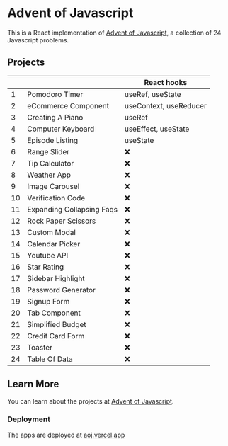 # Advent of Javascript

This is a React implementation of [Advent of Javascript](https://www.adventofjs.com/), a collection of 24 Javascript problems.

## Projects

|     |                           | React hooks            |
| --- | ------------------------- | ---------------------- |
| 1   | Pomodoro Timer            | useRef, useState       |
| 2   | eCommerce Component       | useContext, useReducer |
| 3   | Creating A Piano          | useRef                 |
| 4   | Computer Keyboard         | useEffect, useState    |
| 5   | Episode Listing           | useState               |
| 6   | Range Slider              | ❌                     |
| 7   | Tip Calculator            | ❌                     |
| 8   | Weather App               | ❌                     |
| 9   | Image Carousel            | ❌                     |
| 10  | Verification Code         | ❌                     |
| 11  | Expanding Collapsing Faqs | ❌                     |
| 12  | Rock Paper Scissors       | ❌                     |
| 13  | Custom Modal              | ❌                     |
| 14  | Calendar Picker           | ❌                     |
| 15  | Youtube API               | ❌                     |
| 16  | Star Rating               | ❌                     |
| 17  | Sidebar Highlight         | ❌                     |
| 18  | Password Generator        | ❌                     |
| 19  | Signup Form               | ❌                     |
| 20  | Tab Component             | ❌                     |
| 21  | Simplified Budget         | ❌                     |
| 22  | Credit Card Form          | ❌                     |
| 23  | Toaster                   | ❌                     |
| 24  | Table Of Data             | ❌                     |

## Learn More

You can learn about the projects at [Advent of Javascript](https://www.adventofjs.com/).

### Deployment

The apps are deployed at [aoj.vercel.app](aoj.vercel.app)

